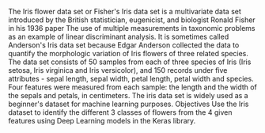 The Iris flower data set or Fisher's Iris data set is a multivariate data set introduced by the British statistician, eugenicist, and biologist Ronald Fisher in his 1936 paper
The use of multiple measurements in taxonomic problems as an example of linear discriminant analysis. 
It is sometimes called Anderson's Iris data set because Edgar Anderson collected the data to quantify the morphologic variation of Iris flowers of three related species.
The data set consists of 50 samples from each of three species of Iris (Iris setosa, Iris virginica and Iris versicolor), and 150 records under five attributes - sepal length, sepal width, petal length, petal width and species. Four features were measured from each sample: the length and the width of the sepals and petals, in centimeters.
The iris data set is widely used as a beginner's dataset for machine learning purposes.
Objectives
Use the Iris dataset to identify the different 3 classes of flowers from the 4 given features using Deep Learning models in the Keras library.
